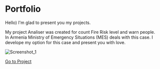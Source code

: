 # Portfolio

Hello) I'm glad to present you my projects.

My project Analiser was created for count Fire Risk level and warn people.
In Armenia Ministry of Emergency Situations (MES) deals with this case. I develope my option for this case and present you with love.

![Screenshot_1](https://user-images.githubusercontent.com/49034980/58762121-8cab4c80-855d-11e9-9bc2-8c9ecb7e7497.png)


[Go to Project](https://github.com/MherMelkonyan/Analize)
